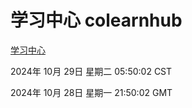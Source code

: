 # 学习中心 colearnhub
[学习中心](http://219.139.197.74:56308/colearnhub/)

2024年 10月 29日 星期二 05:50:02 CST

2024年 10月 28日 星期一 21:50:02 GMT
